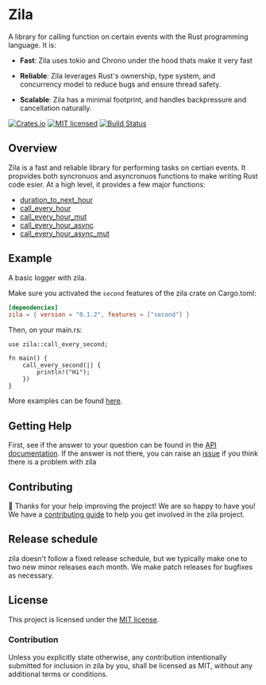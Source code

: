 # Zila

A library for calling function on certain events with
the Rust programming language. It is:

* **Fast**: Zila uses tokio and Chrono under the hood thats
  make it very fast

* **Reliable**: Zila leverages Rust's ownership, type system, and
  concurrency model to reduce bugs and ensure thread safety.

* **Scalable**: Zila has a minimal footprint, and handles backpressure
  and cancellation naturally.

[![Crates.io][crates-badge]][crates-url]
[![MIT licensed][mit-badge]][mit-url]
[![Build Status][actions-badge]][actions-url]

[crates-badge]: https://img.shields.io/crates/v/zila.svg
[crates-url]: https://crates.io/crates/zila
[mit-badge]: https://img.shields.io/badge/license-MIT-blue.svg
[mit-url]: https://github.com/a-rustacean/zila/blob/master/LICENSE
[actions-badge]: https://github.com/a-rustacean/zila/workflows/CI/badge.svg
[actions-url]: https://github.com/a-rustacean/zila/actions?query=workflow%3ACI+branch%3Amaster


## Overview

Zila is a fast and reliable library for performing tasks on
certian events. It propvides both syncronuos and asyncronuos functions
to make writing Rust code esier. At a high level, it provides a few major
functions:

* [duration_to_next_hour][duration]
* [call_every_hour][every]
* [call_every_hour_mut][every_mut]
* [call_every_hour_async][every_async]
* [call_every_hour_async_mut][every_async_mut]

[duration]: https://docs.rs/zila/0.1.2/fn.duration_to_next_hour.html
[every]: https://docs.rs/zila/0.1.2/fn.call_every_hour.html
[every_mut]: https://docs.rs/zila/0.1.2/fn.call_every_hour_mut.html
[every_async]: https://docs.rs/zila/0.1.2/fn.call_every_hour_async.html
[every_async_mut]: https://docs.rs/zila/0.1.2/fn.call_every_hour_async_mut.html

## Example

A basic logger with zila.

Make sure you activated the `second` features of the zila crate on Cargo.toml:

```toml
[dependencies]
zila = { version = "0.1.2", features = ["second"] }
```
Then, on your main.rs:

```rust,no_run
use zila::call_every_second;

fn main() {
    call_every_second(|| {
        println!("Hi");
    })
}
```

More examples can be found [here][examples].

[examples]: https://github.com/a-rustacean/zila/tree/master/examples

## Getting Help

First, see if the answer to your question can be found in the [API documentation].
If the answer is not there, you can raise an [issue] if you think there is a problem
with zila

[API documentation]: https://docs.rs/zila/latest/zila
[issue]: https://github.com/a-rustacean/zila/issues/new??labels=A-zila%2C+C-bug&template=bug_report.md

## Contributing

:balloon: Thanks for your help improving the project! We are so happy to have
you! We have a [contributing guide][guide] to help you get involved in the zila
project.

[guide]: https://github.com/a-rustacean/zila/blob/master/CONTRIBUTING.md

<!--
When updating this, also update:
- CONTRIBUTING.md
- README.md
-->

## Release schedule

zila doesn't follow a fixed release schedule, but we typically make one to two
new minor releases each month. We make patch releases for bugfixes as necessary.

## License

This project is licensed under the [MIT license].

[MIT license]: https://github.com/a-rustacean/zila/blob/master/LICENSE

### Contribution

Unless you explicitly state otherwise, any contribution intentionally submitted
for inclusion in zila by you, shall be licensed as MIT, without any additional
terms or conditions.
